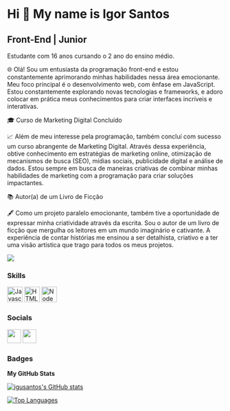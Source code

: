 Hi 👋 My name is Igor Santos
==========================

Front-End | Junior
-----------------------------
Estudante com 16 anos cursando o 2 ano do ensino médio. 

🌐 Olá! Sou um entusiasta da programação front-end e estou constantemente aprimorando minhas habilidades nessa área emocionante. Meu foco principal é o desenvolvimento web, com ênfase em JavaScript. Estou constantemente explorando novas tecnologias e frameworks, e adoro colocar em prática meus conhecimentos para criar interfaces incríveis e interativas.

🎓 Curso de Marketing Digital Concluído

📈 Além de meu interesse pela programação, também concluí com sucesso um curso abrangente de Marketing Digital. Através dessa experiência, obtive conhecimento em estratégias de marketing online, otimização de mecanismos de busca (SEO), mídias sociais, publicidade digital e análise de dados. Estou sempre em busca de maneiras criativas de combinar minhas habilidades de marketing com a programação para criar soluções impactantes.

📚 Autor(a) de um Livro de Ficção

🖋️ Como um projeto paralelo emocionante, também tive a oportunidade de expressar minha criatividade através da escrita. Sou o autor de um livro de ficção que mergulha os leitores em um mundo imaginário e cativante. A experiência de contar histórias me ensinou a ser detalhista, criativo e a ter uma visão artística que trago para todos os meus projetos.

<a href="https://www.github.com/IguSantos" target="_blank" rel="noreferrer"><img
src="https://img.shields.io/github/followers/igusantos?logo=github&style=for-the-badge&color=3382ed&labelColor=171717" /></a>

### Skills

<p align="left">
<a href="https://developer.mozilla.org/en-US/docs/Web/JavaScript" target="_blank" rel="noreferrer"><img src="https://raw.githubusercontent.com/danielcranney/readme-generator/main/public/icons/skills/javascript-colored.svg" width="36" height="36" alt="Javascript" /></a>
<a href="https://developer.mozilla.org/en-US/docs/Glossary/HTML5" target="_blank" rel="noreferrer"><img src="https://raw.githubusercontent.com/danielcranney/readme-generator/main/public/icons/skills/html5-colored.svg" width="36" height="36" alt="HTML5" /></a>
<a href="https://nodejs.org/en/" target="_blank" rel="noreferrer"><img src="https://raw.githubusercontent.com/danielcranney/readme-generator/main/public/icons/skills/nodejs-colored.svg" width="36" height="36" alt="NodeJS" /></a>
  
</p>

### Socials
</a> <a href="https://www.github.com/IguSantos" target="_blank" rel="noreferrer"><img src="https://raw.githubusercontent.com/danielcranney/readme-generator/main/public/icons/socials/github-dark.svg" width="32" height="32" /></a> 
</a> <a href="https://www.instagram.com/iigor.santoss_/" target="_blank" rel="noreferrer"> <img src="https://raw.githubusercontent.com/danielcranney/readme-generator/main/public/icons/socials/instagram.svg" width="32" height="32" /> </a> 

### Badges

<b>My GitHub Stats</b>

<a href="http://www.github.com/igusantos"><img src="https://github-readme-stats-peguimasid.vercel.app/api?username=igusantos&show_icons=true&hide=&count_private=true&title_color=3382ed&text_color=ffffff&icon_color=3382ed&bg_color=171717&hide_border=true&show_icons=true" alt="igusantos's GitHub stats" /></a>


<a href="https://github.com/IguSantos" align="left"><img src="https://github-readme-stats-peguimasid.vercel.app/api/top-langs/?username=IguSantos&layout=compact&title_color=3382ed&hide=css,objective-c,html&text_color=ffffff&icon_color=3382ed&bg_color=171717&hide_border=true&locale=en&custom_title=Top%20%Languages" alt="Top Languages" /></a>
